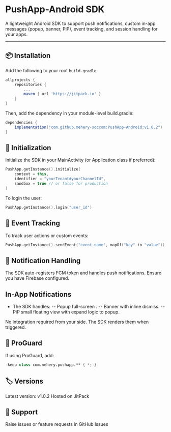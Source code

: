 # PushApp-Android SDK

A lightweight Android SDK to support push notifications, custom in-app messages (popup, banner, PiP), event tracking, and session handling for your apps.

---

## 📦 Installation

Add the following to your root `build.gradle`:

```gradle
allprojects {
    repositories {
        ...
        maven { url 'https://jitpack.io' }
    }
}
```
Then, add the dependency in your module-level build.gradle:

```gradle
dependencies {
    implementation("com.github.mehery-soccom:PushApp-Android:v1.0.2")
}
```

## 🚀 Initialization
Initialize the SDK in your MainActivity (or Application class if preferred):

```kotlin
PushApp.getInstance().initialize(
    context = this,
    identifier = "yourTenant#yourChannelId",
    sandbox = true // or false for production
)
```

To login the user:

```kotlin
PushApp.getInstance().login("user_id")
```

## 🎯 Event Tracking
To track user actions or custom events:

```kotlin
PushApp.getInstance().sendEvent("event_name", mapOf("key" to "value"))
```

## 🔔 Notification Handling
The SDK auto-registers FCM token and handles push notifications. Ensure you have Firebase configured.

## In-App Notifications
- The SDK handles:
-- Popup full-screen .
-- Banner with inline dismiss.
-- PiP small floating view with expand logic to popup.

No integration required from your side. The SDK renders them when triggered.

## 📄 ProGuard
If using ProGuard, add:

```kotlin
-keep class com.mehery.pushapp.** { *; }
```

## 🏷️ Versions
Latest version: v1.0.2
Hosted on JitPack

## 💬 Support
Raise issues or feature requests in GitHub Issues
